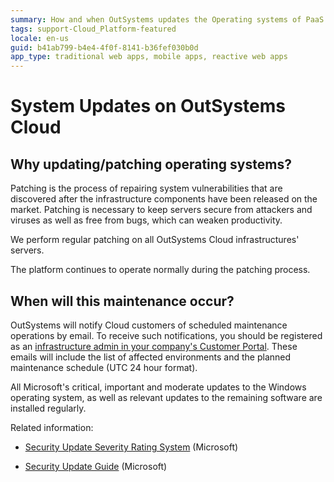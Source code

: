 ```yaml
---
summary: How and when OutSystems updates the Operating systems of PaaS servers.
tags: support-Cloud_Platform-featured
locale: en-us
guid: b41ab799-b4e4-4f0f-8141-b36fef030b0d
app_type: traditional web apps, mobile apps, reactive web apps
---
```


# System Updates on OutSystems Cloud

## Why updating/patching operating systems?

Patching is the process of repairing system vulnerabilities that are discovered after the infrastructure components have been released on the market. Patching is necessary to keep servers secure from attackers and viruses as well as free from bugs, which can weaken productivity.

We perform regular patching on all OutSystems Cloud infrastructures' servers. 

<div class="info" markdown="1">

The platform continues to operate normally during the patching process.

</div>

## When will this maintenance occur?

OutSystems will notify Cloud customers of scheduled maintenance operations by email. To receive such notifications, you should be registered as an [infrastructure admin in your company's Customer Portal](https://success.outsystems.com/Support/Enterprise_Customers/OutSystems_Support/Managing_your_company_permissions_on_outsystems.com#Customer_Portal_permissions). These emails will include the list of affected environments and the planned maintenance schedule (UTC 24 hour format).

All Microsoft's critical, important and moderate updates to the Windows operating system, as well as relevant updates to the remaining software are installed regularly.

Related information:

* [Security Update Severity Rating System](https://www.microsoft.com/en-us/msrc/security-update-severity-rating-system) (Microsoft)

* [Security Update Guide](https://portal.msrc.microsoft.com/en-us/security-guidance) (Microsoft)



